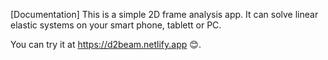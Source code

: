 [Documentation]
This is a simple 2D frame analysis app. It can solve linear elastic systems on your smart phone, tablett or PC.



You can try it at https://d2beam.netlify.app 😊.